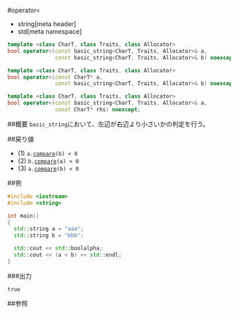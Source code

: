 #operator<
* string[meta header]
* std[meta namespace]

```cpp
template <class CharT, class Traits, class Allocator>
bool operator<(const basic_string<CharT, Traits, Allocator>& a,
               const basic_string<CharT, Traits, Allocator>& b) noexcept; // (1)

template <class CharT, class Traits, class Allocator>
bool operator<(const CharT* a,
               const basic_string<CharT, Traits, Allocator>& b) noexcept; // (2)

template <class CharT, class Traits, class Allocator>
bool operator<(const basic_string<CharT, Traits, Allocator>& a,
               const CharT* rhs) noexcept;                                // (3)
```

##概要
`basic_string`において、左辺が右辺より小さいかの判定を行う。


##戻り値
- (1) `a.`[`compare`](./compare.md)`(b) < 0`
- (2) `b.`[`compare`](./compare.md)`(a) > 0`
- (3) `a.`[`compare`](./compare.md)`(b) < 0`


##例
```cpp
#include <iostream>
#include <string>

int main()
{
  std::string a = "aaa";
  std::string b = "bbb";

  std::cout << std::boolalpha;
  std::cout << (a < b) << std::endl;
}
```

###出力
```
true
```

##参照
